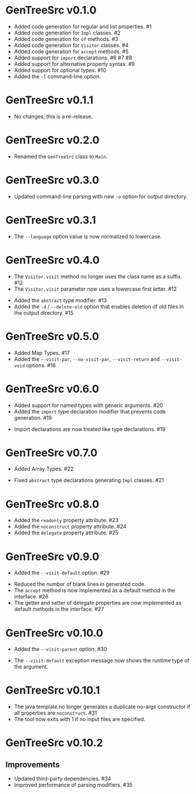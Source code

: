 # GenTreeSrc v0.1.0

+ Added code generation for regular and list properties. #1
+ Added code generation for `Impl` classes. #2
+ Added code generation for `of` methods. #3
+ Added code generation for `Visitor` classes. #4
+ Added code generation for `accept` methods. #5
+ Added support for `import` declarations. #6 #7 #8
+ Added support for alternative property syntax. #9
+ Added support for optional types. #10
+ Added the `-l` command-line option.

# GenTreeSrc v0.1.1

* No changes, this is a re-release.

# GenTreeSrc v0.2.0

* Renamed the `GenTreeSrc` class to `Main`.

# GenTreeSrc v0.3.0

* Updated command-line parsing with new `-o` option for output directory.

# GenTreeSrc v0.3.1

* The `--language` option value is now normalized to lowercase.

# GenTreeSrc v0.4.0

* The `Visitor.visit` method no longer uses the class name as a suffix. #12
* The `Visitor.visit` parameter now uses a lowercase first letter. #12
+ Added the `abstract` type modifier. #13
+ Added the `-d` / `--delete-old` option that enables deletion of old files in the output directory. #15

# GenTreeSrc v0.5.0

+ Added Map Types. #17
+ Added the `--visit-par`, `--no-visit-par`, `--visit-return` and `--visit-void` options. #16

# GenTreeSrc v0.6.0

+ Added support for named types with generic arguments. #20
+ Added the `import` type declaration modifier that prevents code generation. #19
* Import declarations are now treated like type declarations. #19

# GenTreeSrc v0.7.0

+ Added Array Types. #22
* Fixed `abstract` type declarations generating `Impl` classes. #21

# GenTreeSrc v0.8.0

+ Added the `readonly` property attribute. #23
+ Added the `noconstruct` property attribute. #24
+ Added the `delegate` property attribute. #25

# GenTreeSrc v0.9.0

+ Added the `--visit-default` option. #29
* Reduced the number of blank lines in generated code.
* The `accept` method is now implemented as a default method in the interface. #26
* The getter and setter of delegate properties are now implemented as default methods in the interface. #27

# GenTreeSrc v0.10.0

+ Added the `--visit-parent` option. #30
* The `--visit-default` exception message now shows the runtime type of the argument.

# GenTreeSrc v0.10.1

* The java template no longer generates a duplicate no-args constructor if all properties are `noconstruct`. #31
* The tool now exits with 1 if no input files are specified.

# GenTreeSrc v0.10.2

## Improvements

* Updated third-party dependencies. #34
* Improved performance of parsing modifiers. #35
